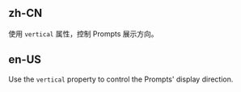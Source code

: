 ## zh-CN

使用 `vertical` 属性，控制 Prompts 展示方向。

## en-US

Use the `vertical` property to control the Prompts' display direction.
